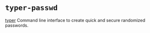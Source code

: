 # `typer-passwd`


[typer](https://typer.tiangolo.com/) Command line interface to create quick and secure randomized passwords.
